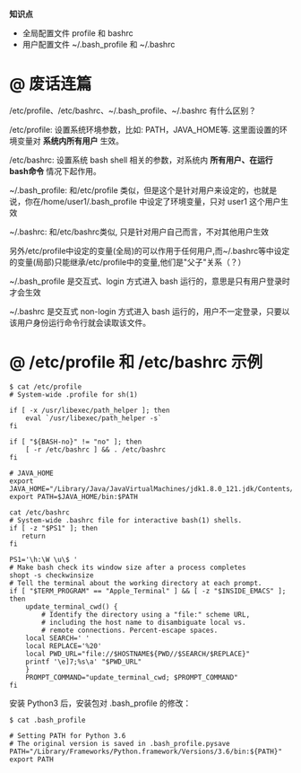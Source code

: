 
__知识点__

- 全局配置文件 profile 和  bashrc
- 用户配置文件 \~/.bash_profile 和 \~/.bashrc 

# @ 废话连篇 

/etc/profile、/etc/bashrc、\~/.bash_profile、\~/.bashrc 有什么区别？  

/etc/profile: 设置系统环境参数，比如: PATH，JAVA_HOME等. 这里面设置的环境变量对 __系统内所有用户__ 生效。  

/etc/bashrc:  设置系统 bash shell 相关的参数，对系统内 __所有用户、在运行bash命令__ 情况下起作用。

~/.bash_profile: 和/etc/profile 类似，但是这个是针对用户来设定的，也就是说，你在/home/user1/.bash_profile 中设定了环境变量，只对 user1 这个用户生效  

~/.bashrc: 和/etc/bashrc类似, 只是针对用户自己而言，不对其他用户生效

另外/etc/profile中设定的变量(全局)的可以作用于任何用户,而~/.bashrc等中设定的变量(局部)只能继承/etc/profile中的变量,他们是"父子"关系（？）

~/.bash_profile 是交互式、login 方式进入 bash 运行的，意思是只有用户登录时才会生效

~/.bashrc 是交互式 non-login 方式进入 bash 运行的，用户不一定登录，只要以该用户身份运行命令行就会读取该文件。

# @ /etc/profile 和 /etc/bashrc 示例

```
$ cat /etc/profile
# System-wide .profile for sh(1)

if [ -x /usr/libexec/path_helper ]; then
	eval `/usr/libexec/path_helper -s`
fi

if [ "${BASH-no}" != "no" ]; then
	[ -r /etc/bashrc ] && . /etc/bashrc
fi

# JAVA_HOME
export JAVA_HOME="/Library/Java/JavaVirtualMachines/jdk1.8.0_121.jdk/Contents/Home"
export PATH=$JAVA_HOME/bin:$PATH

```

```
cat /etc/bashrc
# System-wide .bashrc file for interactive bash(1) shells.
if [ -z "$PS1" ]; then
   return
fi

PS1='\h:\W \u\$ '
# Make bash check its window size after a process completes
shopt -s checkwinsize
# Tell the terminal about the working directory at each prompt.
if [ "$TERM_PROGRAM" == "Apple_Terminal" ] && [ -z "$INSIDE_EMACS" ]; then
    update_terminal_cwd() {
        # Identify the directory using a "file:" scheme URL,
        # including the host name to disambiguate local vs.
        # remote connections. Percent-escape spaces.
	local SEARCH=' '
	local REPLACE='%20'
	local PWD_URL="file://$HOSTNAME${PWD//$SEARCH/$REPLACE}"
	printf '\e]7;%s\a' "$PWD_URL"
    }
    PROMPT_COMMAND="update_terminal_cwd; $PROMPT_COMMAND"
fi

```
安装 Python3 后，安装包对 .bash_profile 的修改：

```
$ cat .bash_profile 

# Setting PATH for Python 3.6
# The original version is saved in .bash_profile.pysave
PATH="/Library/Frameworks/Python.framework/Versions/3.6/bin:${PATH}"
export PATH


```
